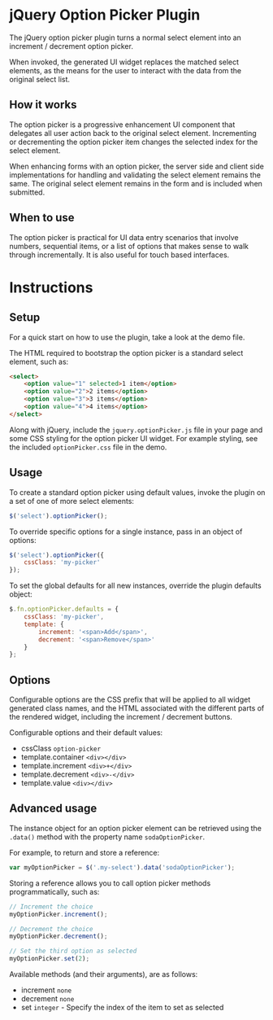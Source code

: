 # jQuery Option Picker Plugin

The jQuery option picker plugin turns a normal select element into an increment / decrement option picker.

When invoked, the generated UI widget replaces the matched select elements, as the means for the user to interact with the data from the original select list.

## How it works

The option picker is a progressive enhancement UI component that delegates all user action back to the original select element. Incrementing or decrementing the option picker item changes the selected index for the select element.

When enhancing forms with an option picker, the server side and client side implementations for handling and validating the select element remains the same. The original select element remains in the form and is included when submitted.

## When to use

The option picker is practical for UI data entry scenarios that involve numbers, sequential items, or a list of options that makes sense to walk through incrementally. It is also useful for touch based interfaces.

# Instructions

## Setup

For a quick start on how to use the plugin, take a look at the demo file.

The HTML required to bootstrap the option picker is a standard select element, such as:

```html
<select>
    <option value="1" selected>1 item</option>
    <option value="2">2 items</option>
    <option value="3">3 items</option>
    <option value="4">4 items</option>
</select>
```

Along with jQuery, include the `jquery.optionPicker.js` file in your page and some CSS styling for the option picker UI widget. For example styling, see the included `optionPicker.css` file in the demo.

## Usage

To create a standard option picker using default values, invoke the plugin on a set of one of more select elements:

```javascript
$('select').optionPicker();
```

To override specific options for a single instance, pass in an object of options:

```javascript
$('select').optionPicker({
    cssClass: 'my-picker'
});
```

To set the global defaults for all new instances, override the plugin defaults object:

```javascript
$.fn.optionPicker.defaults = {
    cssClass: 'my-picker',
    template: {
        increment: '<span>Add</span>',
        decrement: '<span>Remove</span>'
    }
};
```

## Options

Configurable options are the CSS prefix that will be applied to all widget generated class names, and the HTML associated with the different parts of the rendered widget, including the increment / decrement buttons.

Configurable options and their default values:

* cssClass `option-picker`
* template.container `<div></div>`
* template.increment `<div>+</div>`
* template.decrement `<div>-</div>`
* template.value  `<div></div>`

## Advanced usage

The instance object for an option picker element can be retrieved using the `.data()` method with the property name `sodaOptionPicker`.

For example, to return and store a reference:

```javascript
var myOptionPicker = $('.my-select').data('sodaOptionPicker');
```

Storing a reference allows you to call option picker methods programmatically, such as:

```javascript
// Increment the choice
myOptionPicker.increment();

// Decrement the choice
myOptionPicker.decrement();

// Set the third option as selected
myOptionPicker.set(2);
```

Available methods (and their arguments), are as follows:

* increment `none`
* decrement `none`
* set `integer` - Specify the index of the item to set as selected 